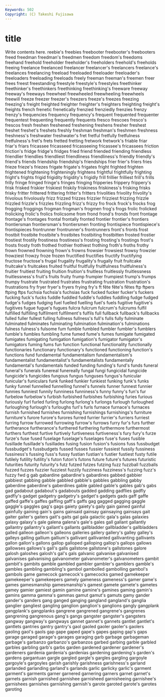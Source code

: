 ```yaml
---
Keywords: 502 
Copyright: (C) Takeshi Fujisawa
---
```


# title

Write contents here.
reebie's freebies freebooter freebooter's freebooters freed freedman freedman's freedmen freedom
freedom's freedoms freehand freehold freeholder freeholder's freeholders freehold's freeholds freeing
freelance freelanced freelancer freelancer's freelancers freelance's freelances freelancing freeload freeloaded
freeloader freeloader's freeloaders freeloading freeloads freely freeman freeman's freemen freer
frees freest freestanding freestyle freestyle's freestyles freethinker freethinker's freethinkers freethinking
freethinking's freeware freeway freeway's freeways freewheel freewheeled freewheeling freewheels freewill
freeze freezer freezer's freezers freeze's freezes freezing freezing's freight freighted
freighter freighter's freighters freighting freight's freights french frenetic frenetically frenzied
frenziedly frenzies frenzy frenzy's frequencies frequency frequency's frequent frequented frequenter
frequentest frequenting frequently frequents fresco frescoes fresco's frescos fresh freshen
freshened freshening freshens fresher freshest freshet freshet's freshets freshly freshman
freshman's freshmen freshness freshness's freshwater freshwater's fret fretful fretfully fretfulness
fretfulness's fret's frets fretted fretting fretwork fretwork's friable friar friar's
friars fricassee fricasseed fricasseeing fricassee's fricassees friction friction's fridge fridge's
fridges fried friend friended friending friendless friendlier friendlies friendliest friendliness
friendliness's friendly friendly's friend's friends friendship friendship's friendships frier frier's
friers fries frieze frieze's friezes frigate frigate's frigates fright frighted
frighten frightened frightening frighteningly frightens frightful frightfully frighting fright's frights
frigid frigidity frigidity's frigidly frill frillier frilliest frill's frills frilly
fringe fringed fringe's fringes fringing fripperies frippery frippery's frisk frisked
friskier friskiest friskily friskiness friskiness's frisking frisks frisky fritter frittered
frittering fritter's fritters frivolities frivolity frivolity's frivolous frivolously frizz frizzed
frizzes frizzier frizziest frizzing frizzle frizzled frizzle's frizzles frizzling frizz's
frizzy fro frock frock's frocks frog frogging froggings frogman frogman's
frogmen frog's frogs frolic frolicked frolicking frolic's frolics frolicsome from
frond frond's fronds front frontage frontage's frontages frontal frontally fronted
frontier frontier's frontiers frontiersman frontiersman's frontiersmen fronting frontispiece frontispiece's frontispieces
frontrunner frontrunner's frontrunners front's fronts frost frostbit frostbite frostbite's frostbites
frostbiting frostbitten frosted frostier frostiest frostily frostiness frostiness's frosting frosting's
frostings frost's frosts frosty froth frothed frothier frothiest frothing froth's
froths frothy frown frowned frowning frown's frowns frowsier frowsiest frowsy
frowzier frowziest frowzy froze frozen fructified fructifies fructify fructifying fructose
fructose's frugal frugality frugality's frugally fruit fruitcake fruitcake's fruitcakes fruited
fruitful fruitfully fruitfulness fruitfulness's fruitier fruitiest fruiting fruition fruition's fruitless
fruitlessly fruitlessness fruitlessness's fruit's fruits fruity frump frumpier frumpiest frump's
frumps frumpy frustrate frustrated frustrates frustrating frustration frustration's frustrations fry
fryer fryer's fryers frying fry's ft fête fête's fêtes ftp
ftpers ftping ftps fuchsia fuchsia's fuchsias fuck fucked fucker fucker's
fuckers fucking fuck's fucks fuddle fuddled fuddle's fuddles fuddling fudge
fudged fudge's fudges fudging fuel fuelled fuelling fuel's fuels fugitive
fugitive's fugitives fugue fugue's fugues fulcra fulcrum fulcrum's fulcrums fulfil
fulfilled fulfilling fulfilment fulfilment's fulfils full fullback fullback's fullbacks fulled
fuller fullest fulling fullness fullness's full's fulls fully fulminate fulminated
fulminates fulminating fulmination fulmination's fulminations fulness fulness's fulsome fum fumble
fumbled fumbler fumbler's fumblers fumble's fumbles fumbling fume fumed fume's
fumes fumigate fumigated fumigates fumigating fumigation fumigation's fumigator fumigator's fumigators
fuming fums fun function functional functionality functionally functionaries functionary functionary's
functioned functioning function's functions fund fundamental fundamentalism fundamentalism's fundamentalist fundamentalist's
fundamentalists fundamentally fundamental's fundamentals funded funding funding's fund's funds funeral
funeral's funerals funereal funereally fungal fungi fungicidal fungicide fungicide's fungicides
fungous fungus funguses fungus's funicular funicular's funiculars funk funked funkier
funkiest funking funk's funks funky funnel funnelled funnelling funnel's funnels
funner funnest funnier funnies funniest funnily funniness funniness's funny funny's
fun's fur furbelow furbelow's furbish furbished furbishes furbishing furies furious
furiously furl furled furling furlong furlong's furlongs furlough furloughed furloughing
furlough's furloughs furl's furls furnace furnace's furnaces furnish furnished furnishes
furnishing furnishings furnishings's furniture furniture's furore furore's furores furred furrier
furrier's furriers furriest furring furrow furrowed furrowing furrow's furrows furry
fur's furs further furtherance furtherance's furthered furthering furthermore furthermost furthers
furthest furtive furtively furtiveness furtiveness's fury fury's furze furze's fuse
fused fuselage fuselage's fuselages fuse's fuses fusible fusillade fusillade's fusillades
fusing fusion fusion's fusions fuss fussbudget fussbudget's fussbudgets fussed fusses
fussier fussiest fussily fussiness fussiness's fussing fuss's fussy fustian fustian's
fustier fustiest fusty futile futilely futility futility's futon futon's futons
future future's futures futuristic futurities futurity futurity's futz futzed futzes
futzing fuzz fuzzball fuzzballs fuzzed fuzzes fuzzier fuzziest fuzzily fuzziness
fuzziness's fuzzing fuzz's fuzzy fwd g gab gabardine gabardine's gabardines
gabbed gabbier gabbiest gabbing gabble gabbled gabble's gabbles gabbling gabby
gaberdine gaberdine's gaberdines gable gabled gable's gables gab's gabs gad
gadabout gadabout's gadabouts gadded gadding gadflies gadfly gadfly's gadget gadgetry
gadgetry's gadget's gadgets gads gaff gaffe gaffed gaffe's gaffes gaffing
gaff's gaffs gag gagged gagging gaggle gaggle's gaggles gag's gags
gaiety gaiety's gaily gain gained gainful gainfully gaining gain's gains
gainsaid gainsay gainsaying gainsays gait gaiter gaiter's gaiters gait's gaits
gal gala galactic gala's galas galaxies galaxy galaxy's gale galena
galena's gale's gales gall gallant gallantly gallantry gallantry's gallant's gallants
gallbladder gallbladder's gallbladders galled galleon galleon's galleons galleries gallery gallery's
galley galley's galleys galling gallium gallium's gallivant gallivanted gallivanting gallivants
gallon gallon's gallons gallop galloped galloping gallop's gallops gallows gallowses
gallows's gall's galls gallstone gallstone's gallstones galore galosh galoshes galosh's
gal's gals galvanic galvanise galvanised galvanises galvanising galvanometer galvanometer's galvanometers
gambit gambit's gambits gamble gambled gambler gambler's gamblers gamble's gambles
gambling gambling's gambol gambolled gambolling gambol's gambols game gamecock gamecock's
gamecocks gamed gamekeeper gamekeeper's gamekeepers gamely gameness gameness's gamer game's
games gamesmanship gamesmanship's gamest gamete gamete's gametes gamey gamier gamiest
gamin gamine gamine's gamines gaming gamin's gamins gamma gamma's gammas
gamut gamut's gamuts gamy gander gander's ganders gang ganged ganging
gangland gangland's ganglia ganglier gangliest gangling ganglion ganglion's ganglions gangly
gangplank gangplank's gangplanks gangrene gangrened gangrene's gangrenes gangrening gangrenous gang's
gangs gangster gangster's gangsters gangway gangway's gangways gannet gannet's gannets
gantlet gantlet's gantlets gantries gantry gantry's gaol gaoled gaoler gaoler's
gaolers gaoling gaol's gaols gap gape gaped gape's gapes gaping
gap's gaps garage garaged garage's garages garaging garb garbage garbageman
garbage's garbanzo garbanzo's garbanzos garbed garbing garble garbled garbles garbling
garb's garbs garden gardened gardener gardener's gardeners gardenia gardenia's gardenias
gardening gardening's garden's gardens gargantuan gargle gargled gargle's gargles gargling
gargoyle gargoyle's gargoyles garish garishly garishness garishness's garland garlanded garlanding
garland's garlands garlic garlicky garlic's garment garment's garments garner garnered
garnering garners garnet garnet's garnets garnish garnished garnishee garnisheed garnisheeing
garnishee's garnishees garnishes garnishing garnish's garote garoted garote's garotes garoting
